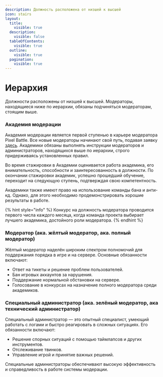 ```yaml
---
description: Должность расположена от низшей к высшей
icon: stairs
layout:
  title:
    visible: true
  description:
    visible: false
  tableOfContents:
    visible: true
  outline:
    visible: true
  pagination:
    visible: true
---
```


# Иерархия

Должности расположены от низшей к высшей. Модераторы, находящиеся ниже по иерархии, обязаны подчиняться модераторам, стоящим выше.

### Академия модерации <a href="#academy" id="academy"></a>

Академия модерации является первой ступенью в карьере модератора Pixel Battle. Все новые модераторы начинают свой путь, подавая заявку [здесь](https://academy.pixelbattle.fun/). Академики обязаны выполнять инструкции модераторов и администраторов, находящихся выше по иерархии, строго придерживаясь установленных правил.

Во время стажировки в Академии оценивается работа академика, его внимательность, способности и заинтересованность в должности. По окончании стажировки академик, успешно прошедший обучение, переходит на следующую ступень, подтверждая свою компетентность.

Академики также имеют право на использование команды бана и анти-кд. Однако, для этого необходимо продемонстрировать хорошие результаты в работе.

{% hint style="info" %}
Конкурс на должность модератора проводится первого числа каждого месяца, когда команда проекта выбирает лучшего академика, достойного роли модератора.
{% endhint %}

### Модератор (ака. жёлтый модератор, ака. полный модератор) <a href="#moderator" id="moderator"></a>

Жёлтый модератор наделён широким спектром полномочий для поддержания порядка в игре и на сервере. Основные обязанности включают:

* Ответ на тикеты и решение проблем пользователей.
* Бан игровых аккаунтов за нарушения.
* Поддержание нормальной обстановки на сервере.
* Голосование в конкурсах на назначение полного модератора среди академиков.

### Специальный администратор (ака. зелёный модератор, ака технический администратор) <a href="#administrator" id="administrator"></a>

Специальный администратор — это опытный специалист, умеющий работать с логами и быстро реагировать в сложных ситуациях. Его обязанности включают:

* Решение спорных ситуаций с помощью таймлапсов и других инструментов.
* Отслеживание твинков.
* Управление игрой и принятие важных решений.

Специальные администраторы обеспечивают высокую эффективность и справедливость в работе системы модерации.
